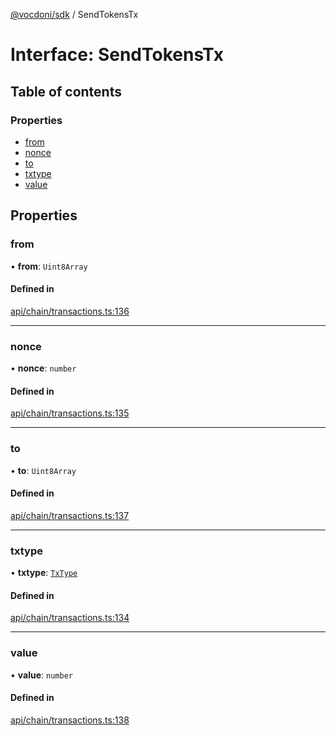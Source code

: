 [@vocdoni/sdk](/sdk) / SendTokensTx

# Interface: SendTokensTx

## Table of contents

### Properties

- [from](SendTokensTx#from)
- [nonce](SendTokensTx#nonce)
- [to](SendTokensTx#to)
- [txtype](SendTokensTx#txtype)
- [value](SendTokensTx#value)

## Properties

### from

• **from**: `Uint8Array`

#### Defined in

[api/chain/transactions.ts:136](https://github.com/vocdoni/vocdoni-sdk/blob/9c64446/src/api/chain/transactions.ts#L136)

___

### nonce

• **nonce**: `number`

#### Defined in

[api/chain/transactions.ts:135](https://github.com/vocdoni/vocdoni-sdk/blob/9c64446/src/api/chain/transactions.ts#L135)

___

### to

• **to**: `Uint8Array`

#### Defined in

[api/chain/transactions.ts:137](https://github.com/vocdoni/vocdoni-sdk/blob/9c64446/src/api/chain/transactions.ts#L137)

___

### txtype

• **txtype**: [`TxType`](../enums/TxType)

#### Defined in

[api/chain/transactions.ts:134](https://github.com/vocdoni/vocdoni-sdk/blob/9c64446/src/api/chain/transactions.ts#L134)

___

### value

• **value**: `number`

#### Defined in

[api/chain/transactions.ts:138](https://github.com/vocdoni/vocdoni-sdk/blob/9c64446/src/api/chain/transactions.ts#L138)
